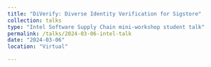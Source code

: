 ```yaml
---
title: "DiVerify: Diverse Identity Verification for Sigstore"
collection: talks
type: "Intel Software Supply Chain mini-workshop student talk"
permalink: /talks/2024-03-06-intel-talk
date: "2024-03-06"
location: "Virtual"

---
```

